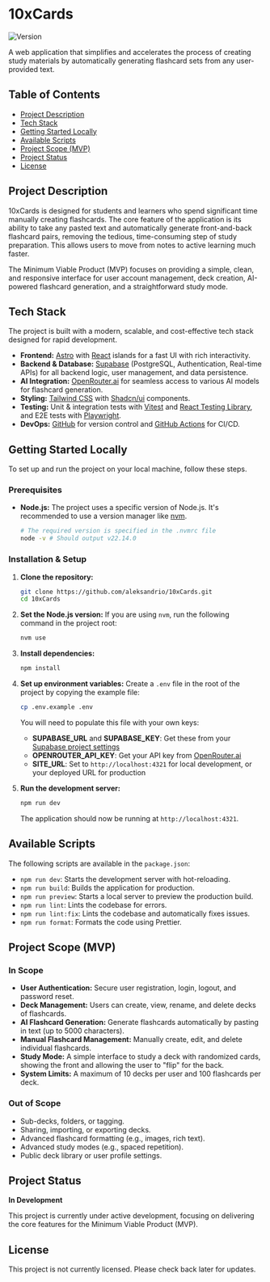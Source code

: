 # 10xCards

![Version](https://img.shields.io/badge/version-0.0.1-blue.svg)

A web application that simplifies and accelerates the process of creating study materials by automatically generating flashcard sets from any user-provided text.

## Table of Contents

- [Project Description](#project-description)
- [Tech Stack](#tech-stack)
- [Getting Started Locally](#getting-started-locally)
- [Available Scripts](#available-scripts)
- [Project Scope (MVP)](#project-scope-mvp)
- [Project Status](#project-status)
- [License](#license)

## Project Description

10xCards is designed for students and learners who spend significant time manually creating flashcards. The core feature of the application is its ability to take any pasted text and automatically generate front-and-back flashcard pairs, removing the tedious, time-consuming step of study preparation. This allows users to move from notes to active learning much faster.

The Minimum Viable Product (MVP) focuses on providing a simple, clean, and responsive interface for user account management, deck creation, AI-powered flashcard generation, and a straightforward study mode.

## Tech Stack

The project is built with a modern, scalable, and cost-effective tech stack designed for rapid development.

-   **Frontend:** [Astro](https://astro.build/) with [React](https://react.dev/) islands for a fast UI with rich interactivity.
-   **Backend & Database:** [Supabase](https://supabase.com/) (PostgreSQL, Authentication, Real-time APIs) for all backend logic, user management, and data persistence.
-   **AI Integration:** [OpenRouter.ai](https://openrouter.ai/) for seamless access to various AI models for flashcard generation.
-   **Styling:** [Tailwind CSS](https://tailwindcss.com/) with [Shadcn/ui](https://ui.shadcn.com/) components.
-   **Testing:** Unit & integration tests with [Vitest](https://vitest.dev/) and [React Testing Library](https://testing-library.com/docs/react-testing-library/intro/), and E2E tests with [Playwright](https://playwright.dev/).
-   **DevOps:** [GitHub](https://github.com/) for version control and [GitHub Actions](https://github.com/features/actions) for CI/CD.

## Getting Started Locally

To set up and run the project on your local machine, follow these steps.

### Prerequisites

-   **Node.js:** The project uses a specific version of Node.js. It's recommended to use a version manager like [nvm](https://github.com/nvm-sh/nvm).
    ```sh
    # The required version is specified in the .nvmrc file
    node -v # Should output v22.14.0
    ```

### Installation & Setup

1.  **Clone the repository:**
    ```sh
    git clone https://github.com/aleksandrio/10xCards.git
    cd 10xCards
    ```

2.  **Set the Node.js version:**
    If you are using `nvm`, run the following command in the project root:
    ```sh
    nvm use
    ```

3.  **Install dependencies:**
    ```sh
    npm install
    ```

4.  **Set up environment variables:**
    Create a `.env` file in the root of the project by copying the example file:
    ```sh
    cp .env.example .env
    ```
    You will need to populate this file with your own keys:
    
    - **SUPABASE_URL** and **SUPABASE_KEY**: Get these from your [Supabase project settings](https://app.supabase.com/project/_/settings/api)
    - **OPENROUTER_API_KEY**: Get your API key from [OpenRouter.ai](https://openrouter.ai/keys)
    - **SITE_URL**: Set to `http://localhost:4321` for local development, or your deployed URL for production

5.  **Run the development server:**
    ```sh
    npm run dev
    ```
    The application should now be running at `http://localhost:4321`.

## Available Scripts

The following scripts are available in the `package.json`:

-   `npm run dev`: Starts the development server with hot-reloading.
-   `npm run build`: Builds the application for production.
-   `npm run preview`: Starts a local server to preview the production build.
-   `npm run lint`: Lints the codebase for errors.
-   `npm run lint:fix`: Lints the codebase and automatically fixes issues.
-   `npm run format`: Formats the code using Prettier.

## Project Scope (MVP)

### In Scope

-   **User Authentication:** Secure user registration, login, logout, and password reset.
-   **Deck Management:** Users can create, view, rename, and delete decks of flashcards.
-   **AI Flashcard Generation:** Generate flashcards automatically by pasting in text (up to 5000 characters).
-   **Manual Flashcard Management:** Manually create, edit, and delete individual flashcards.
-   **Study Mode:** A simple interface to study a deck with randomized cards, showing the front and allowing the user to "flip" for the back.
-   **System Limits:** A maximum of 10 decks per user and 100 flashcards per deck.

### Out of Scope

-   Sub-decks, folders, or tagging.
-   Sharing, importing, or exporting decks.
-   Advanced flashcard formatting (e.g., images, rich text).
-   Advanced study modes (e.g., spaced repetition).
-   Public deck library or user profile settings.

## Project Status

**In Development**

This project is currently under active development, focusing on delivering the core features for the Minimum Viable Product (MVP).

## License

This project is not currently licensed. Please check back later for updates.
